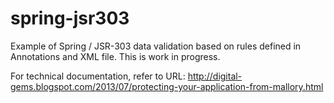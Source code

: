 spring-jsr303
=============

Example of Spring / JSR-303 data validation based on rules defined in Annotations and XML file.
This is work in progress.

For technical documentation, refer to URL:  http://digital-gems.blogspot.com/2013/07/protecting-your-application-from-mallory.html